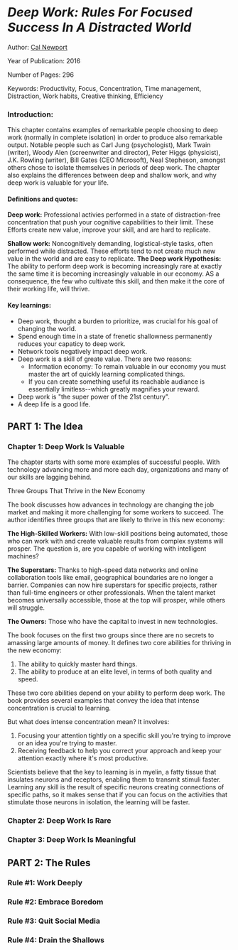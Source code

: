 # *Deep Work: Rules For Focused Success In A Distracted World*

Author: [Cal Newport](https://calnewport.com/)

Year of Publication: 2016

Number of Pages: 296

Keywords: Productivity, Focus, Concentration, Time management, Distraction, Work habits, Creative thinking, Efficiency

### Introduction:

This chapter contains examples of remarkable people choosing to deep work (normally in complete isolation) in order to produce also remarkable output. Notable people such as Carl Jung (psychologist), Mark Twain (writer), Woody Alen (screenwriter and director), Peter Higgs (physicist), J.K. Rowling (writer), Bill Gates (CEO Microsoft), Neal Stepheson, amongst others chose to isolate themselves in periods of deep work. The chapter also explains the differences between deep and shallow work, and why deep work is valuable for your life.

#### Definitions and quotes:

**Deep work:**  Professional activies performed in a state of distraction-free concentration that push your cognitive capabilities to their limit. These Efforts create new value, improve your skill, and are hard to replicate.

**Shallow work:** Noncognitively demanding, logistical-style tasks, often performed while distracted. These efforts tend to not create much new value in the world and are easy to replicate.
**The Deep work Hypothesis:** The ability to perform deep work is becoming increasingly rare at exactly the same time it is becoming increasingly valuable in our economy. AS a consequence, the few who cultivate this skill, and then make it the core of their working life, will thrive.

#### Key learnings:
 - Deep work, thought a burden to prioritize, was crucial for his goal of changing the world.
 - Spend enough time in a state of frenetic shallowness permanently reduces your capaticy to deep work.
 - Network tools negatively impact deep work.
 - Deep work is a skill of greate value. There are two reasons:
    - Information economy: To remain valuable in our economy you must master the art of quickly learning complicated things.
    - If you can create something useful its reachable audiance is essentially limitless--which greatly magnifies your reward.
 - Deep work is "the super power of the 21st century".
 - A deep life is a good life.

## PART 1: The Idea


### Chapter 1: Deep Work Is Valuable

The chapter starts with some more examples of successful people. With technology advancing more and more each day, organizations and many of our skills are lagging behind. 

Three Groups That Thrive in the New Economy

The book discusses how advances in technology are changing the job market and making it more challenging for some workers to succeed. The author identifies three groups that are likely to thrive in this new economy:

 **The High-Skilled Workers:** With low-skill positions being automated, those who can work with and create valuable results from complex systems will prosper. The question is, are you capable of working with intelligent machines?

 **The Superstars:** Thanks to high-speed data networks and online collaboration tools like email, geographical boundaries are no longer a barrier. Companies can now hire superstars for specific projects, rather than full-time engineers or other professionals. When the talent market becomes universally accessible, those at the top will prosper, while others will struggle.

 **The Owners:** Those who have the capital to invest in new technologies.

The book focuses on the first two groups since there are no secrets to amassing large amounts of money. It defines two core abilities for thriving in the new economy:

 1. The ability to quickly master hard things.
 2. The ability to produce at an elite level, in terms of both quality and speed.

These two core abilities depend on your ability to perform deep work. The book provides several examples that convey the idea that intense concentration is crucial to learning.

But what does intense concentration mean? It involves:

 1. Focusing your attention tightly on a specific skill you're trying to improve or an idea you're trying to master.
 2. Receiving feedback to help you correct your approach and keep your attention exactly where it's most productive.

Scientists believe that the key to learning is in myelin, a fatty tissue that insulates neurons and receptors, enabling them to transmit stimuli faster. Learning any skill is the result of specific neurons creating connections of specific paths, so it makes sense that if you can focus on the activities that stimulate those neurons in isolation, the learning will be faster.

### Chapter 2: Deep Work Is Rare

### Chapter 3: Deep Work Is Meaningful

## PART 2: The Rules

### Rule #1: Work Deeply

### Rule #2: Embrace Boredom

### Rule #3: Quit Social Media

### Rule #4: Drain the Shallows

